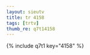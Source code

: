 ```yaml
--- 
layout: sieutv
title: tr 4158
tags: [trtv]
thumb_re: q7t14158
---
```

{% include q7t1 key="4158" %} 

